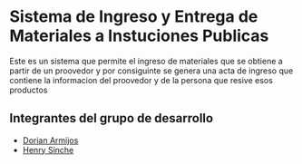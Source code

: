 # Sistema de Ingreso y Entrega de Materiales a Instuciones Publicas
Este es un sistema que permite el ingreso de materiales que se obtiene a partir de un proovedor y por consiguinte se genera una acta de ingreso que contiene la informacion del proovedor y de la persona que resive esos productos

## Integrantes del grupo de desarrollo
- [Dorian Armijos](https://github.com/Doriandj9/)
- [Henry Sinche](#)
